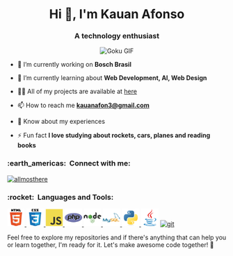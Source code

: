 <h1 align="center">Hi 👋, I'm Kauan Afonso</h1>
<h3 align="center">A technology enthusiast</h3>

<p align="center" width="150">
  <img src="https://media.tenor.com/JcuSfsgy_IoAAAAC/goku-dragon-ball.gif" alt="Goku GIF" />
</p>

- 🔭 I’m currently working on **Bosch Brasil**

- 🌱 I’m currently learning about **Web Development, AI, Web Design**

- 👨‍💻 All of my projects are available at <a href="[[https://github.com/kauanAfonso/](https://github.com/KauanAfonso?tab=repositories)](https://github.com/KauanAfonso?tab=repositories)](https://github.com/KauanAfonso?tab=repositories)">here</a>

- 📫 How to reach me **kauanafon3@gmail.com**

- 📄 Know about my experiences 

- ⚡ Fun fact **I love studying about rockets, cars, planes and reading books**

<h3 align="left"> :earth_americas: &nbsp;Connect with me:</h3>
<p align="left">
<a href="https://www.linkedin.com/in/kauan-afonso-0452a5295/" target="blank"><img align="center" src="https://raw.githubusercontent.com/rahuldkjain/github-profile-readme-generator/master/src/images/icons/Social/linked-in-alt.svg" alt="allmosthere" height="30" width="40" /></a>
</p>

<h3 align="left">:rocket: &nbsp;Languages and Tools:</h3>
<p align="left"> 
  <a href="https://www.w3schools.com/html/" target="_blank" rel="noreferrer"> 
    <img src="https://raw.githubusercontent.com/devicons/devicon/master/icons/html5/html5-original-wordmark.svg" alt="html5" width="40" height="40"/>
  </a> 
  <a href="https://www.w3schools.com/css/" target="_blank" rel="noreferrer"> 
    <img src="https://raw.githubusercontent.com/devicons/devicon/master/icons/css3/css3-original-wordmark.svg" alt="css3" width="40" height="40"/>
  </a> 
  <a href="https://developer.mozilla.org/en-US/docs/Web/JavaScript" target="_blank" rel="noreferrer"> 
    <img src="https://raw.githubusercontent.com/devicons/devicon/master/icons/javascript/javascript-original.svg" alt="javascript" width="40" height="40"/>
  </a> 
  <a href="https://www.php.net" target="_blank" rel="noreferrer"> 
    <img src="https://raw.githubusercontent.com/devicons/devicon/master/icons/php/php-original.svg" alt="php" width="40" height="40"/>
  </a> 
  <a href="https://nodejs.org/" target="_blank" rel="noreferrer"> 
    <img src="https://raw.githubusercontent.com/devicons/devicon/master/icons/nodejs/nodejs-original-wordmark.svg" alt="nodejs" width="40" height="40"/>
  </a> 
  <a href="https://www.mysql.com/" target="_blank" rel="noreferrer"> 
    <img src="https://raw.githubusercontent.com/devicons/devicon/master/icons/mysql/mysql-original-wordmark.svg" alt="mysql" width="40" height="40"/>
  </a> 
  <a href="https://www.python.org" target="_blank" rel="noreferrer"> 
    <img src="https://raw.githubusercontent.com/devicons/devicon/master/icons/python/python-original.svg" alt="python" width="40" height="40"/>
  </a> 
    <a>
    <img src="https://raw.githubusercontent.com/devicons/devicon/master/icons/java/java-original.svg" alt="java" width="40" height="40"/>
    </a>
  <a href="https://git-scm.com/" target="_blank" rel="noreferrer"> 
    <img src="https://www.vectorlogo.zone/logos/git-scm/git-scm-icon.svg" alt="git" width="40" height="40"/>
  </a>
</p>




Feel free to explore my repositories and if there's anything that can help you or learn together, I'm ready for it. Let's make awesome code together! 🚀

